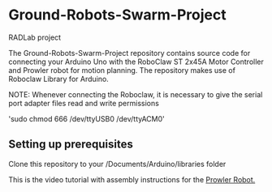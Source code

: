 # Ground-Robots-Swarm-Project
RADLab project 


The Ground-Robots-Swarm-Project repository contains source code for connecting your Arduino Uno with the RoboClaw ST 2x45A Motor Controller and Prowler robot for motion planning. The repository makes use of Roboclaw Library for Arduino.

NOTE: Whenever connecting the Roboclaw, it is necessary to give the serial port adapter files read and write permissions

'sudo chmod 666 /dev/ttyUSB0 /dev/ttyACM0'

## Setting up prerequisites

Clone this repository to your /Documents/Arduino/libraries folder

This is the video tutorial with assembly instructions for the [Prowler Robot.](https://www.youtube.com/watch?v=k7ZXSDlREJM)
